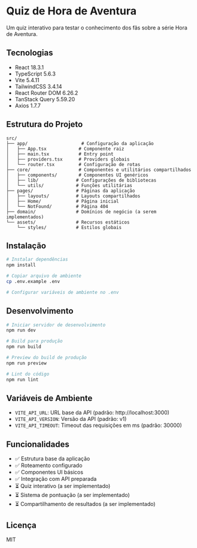 # Quiz de Hora de Aventura

Um quiz interativo para testar o conhecimento dos fãs sobre a série Hora de Aventura.

## Tecnologias

- React 18.3.1
- TypeScript 5.6.3
- Vite 5.4.11
- TailwindCSS 3.4.14
- React Router DOM 6.26.2
- TanStack Query 5.59.20
- Axios 1.7.7

## Estrutura do Projeto

```
src/
├── app/                    # Configuração da aplicação
│   ├── App.tsx            # Componente raiz
│   ├── main.tsx           # Entry point
│   ├── providers.tsx      # Providers globais
│   └── router.tsx         # Configuração de rotas
├── core/                  # Componentes e utilitários compartilhados
│   ├── components/        # Componentes UI genéricos
│   ├── lib/              # Configurações de bibliotecas
│   └── utils/            # Funções utilitárias
├── pages/                # Páginas da aplicação
│   ├── layouts/          # Layouts compartilhados
│   ├── Home/             # Página inicial
│   └── NotFound/         # Página 404
├── domain/               # Domínios de negócio (a serem implementados)
└── assets/               # Recursos estáticos
    └── styles/           # Estilos globais
```

## Instalação

```bash
# Instalar dependências
npm install

# Copiar arquivo de ambiente
cp .env.example .env

# Configurar variáveis de ambiente no .env
```

## Desenvolvimento

```bash
# Iniciar servidor de desenvolvimento
npm run dev

# Build para produção
npm run build

# Preview do build de produção
npm run preview

# Lint do código
npm run lint
```

## Variáveis de Ambiente

- `VITE_API_URL`: URL base da API (padrão: http://localhost:3000)
- `VITE_API_VERSION`: Versão da API (padrão: v1)
- `VITE_API_TIMEOUT`: Timeout das requisições em ms (padrão: 30000)

## Funcionalidades

- ✅ Estrutura base da aplicação
- ✅ Roteamento configurado
- ✅ Componentes UI básicos
- ✅ Integração com API preparada
- ⏳ Quiz interativo (a ser implementado)
- ⏳ Sistema de pontuação (a ser implementado)
- ⏳ Compartilhamento de resultados (a ser implementado)

## Licença

MIT